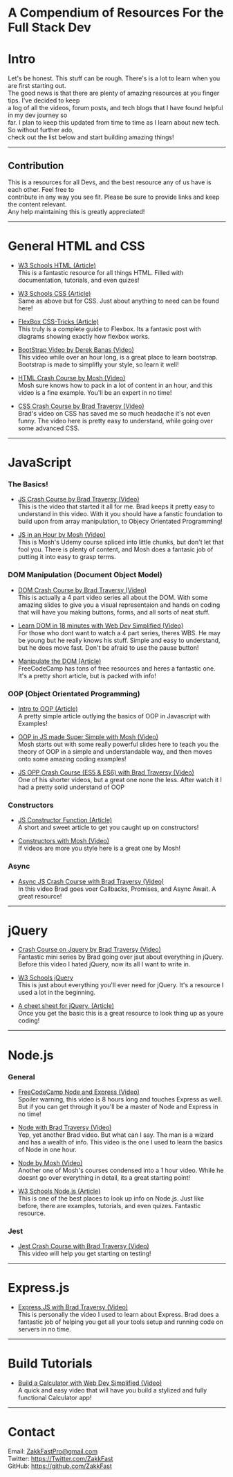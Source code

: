 # A Compendium of Resources For the Full Stack Dev

# Intro

Let's be honest. This stuff can be rough. There's is a lot to learn when you are first starting out.<br>
The good news is that there are plenty of amazing resources at you finger tips. I've decided to keep <br>
a log of all the videos, forum posts, and tech blogs that I have found helpful in my dev journey so <br>
far. I plan to keep this updated from time to time as I learn about new tech. So without further ado,<br>
check out the list below and start building amazing things!

<hr>

## Contribution

This is a resources for all Devs, and the best resource any of us have is each other. Feel free to<br> contribute in any way you see fit. Please be sure to provide links and keep the content relevant.<br> 
Any help maintaining this is greatly appreciated!<br>

<hr>

# General HTML and CSS

- <a href='https://www.w3schools.com/html/'>W3 Schools HTML (Article)</a><br>
This is a fantastic resource for all things HTML. Filled with documentation, tutorials, and even quizes!

- <a href='https://www.w3schools.com/css/'>W3 Schools CSS (Article)</a><br>
Same as above but for CSS. Just about anything to need can be found here!

- <a href='https://css-tricks.com/snippets/css/a-guide-to-flexbox/'>FlexBox CSS-Tricks (Article)</a><br>
This truly is a complete guide to Flexbox. Its a fantasic post with diagrams showing exactly how flexbox works.

- <a href='https://www.youtube.com/watch?v=gqOEoUR5RHg'>BootStrap Video by Derek Banas (Video)</a><br>
This video while over an hour long, is a great place to learn bootstrap. Bootstrap is made to simplifly your style, so learn it well!

- <a href='https://www.youtube.com/watch?v=qz0aGYrrlhU'>HTML Crash Course by Mosh (Video)</a><br>
Mosh sure knows how to pack in a lot of content in an hour, and this video is a fine example. You'll be an expert in no time!

- <a href='https://www.youtube.com/watch?v=yfoY53QXEnI'>CSS Crash Course by Brad Traversy (Video)</a><br>
Brad's video on CSS has saved me so much headache it's not even funny. The video here is pretty easy to understand, while going over some advanced CSS.

<a name='#JS'></a>

<hr>

# JavaScript

### The Basics!
- <a href='https://www.youtube.com/watch?v=hdI2bqOjy3c&t=1533s'>JS Crash Course by Brad Traversy (Video)</a><br>
This is the video that started it all for me. Brad keeps it pretty easy to understand in this video. With it you should have a fanstic foundation to build upon from array manipulation, to Objecy Orientated Programming!

- <a href='https://www.youtube.com/watch?v=hdI2bqOjy3c&t=1533s'>JS in an Hour by Mosh (Video)</a><br>
This is Mosh's Udemy course spliced into little chunks, but don't let that fool you. There is plenty of content, and Mosh does a fantasic job of putting it into easy to grasp terms.

### DOM Manipulation (Document Object Model)

- <a href='https://www.youtube.com/watch?v=0ik6X4DJKCc&t=1700s'>DOM Crash Course by Brad Traversy (Video)</a><br>
This is actually a 4 part video series all about the DOM. With some amazing slides to give you a visual representaion and hands on coding that will have you making buttons, forms, and all sorts of neat stuff.

- <a href='https://www.youtube.com/watch?v=y17RuWkWdn8'>Learn DOM in 18 minutes with Web Dev Simplified (Video)</a><br>
For those who dont want to watch a 4 part series, theres WBS. He may be young but he really knows his stuff. Simple and easy to understand, but he does move fast. Don't be afraid to use the pause button!

- <a href='https://www.freecodecamp.org/news/dom-manipulation-in-vanilla-js-2036a568dcd9/'>Manipulate the DOM (Article)</a><br>
FreeCodeCamp has tons of free resources and heres a fantastic one. It's a pretty short article, but is packed with info!

### OOP (Object Orientated Programming)

- <a href='https://www.geeksforgeeks.org/introduction-object-oriented-programming-javascript/'>Intro to OOP (Article)</a><br>
A pretty simple article outlying the basics of OOP in Javascript with Examples!

- <a href='https://www.youtube.com/watch?v=PFmuCDHHpwk'>OOP in JS made Super Simple with Mosh (Video)</a><br>
Mosh starts out with some really powerful slides here to teach you the theory of OOP in a simple and understandable way, and then moves onto some amazing coding examples!

- <a href='https://www.youtube.com/watch?v=vDJpGenyHaA'>JS OPP Crash Course (ES5 & ES6) with Brad Traversy (Video)</a><br>
One of his shorter videos, but a great one none the less. After watch it I had a pretty solid understand of OOP

### Constructors
- <a href='https://www.javascripttutorial.net/javascript-constructor-function/'>JS Constructor Function (Article)</a><br>
A short and sweet article to get you caught up on constructors!

- <a href='https://www.youtube.com/watch?v=23AOrSN-wmI'>Constructors with Mosh (Video)</a><br>
If videos are more you style here is a great one by Mosh!

### Async

- <a href='https://www.youtube.com/watch?v=PoRJizFvM7s'>Async JS Crash Course with Brad Traversy (Video)</a><br>
In this video Brad goes voer Callbacks, Promises, and Async Await. A great resource!
<hr>

# jQuery

- <a href='https://www.youtube.com/watch?v=3nrLc_JOF7k'>Crash Course on Jquery by Brad Traversy (Video)</a><br>
Fantastic mini series by Brad going over jsut about everything in jQuery. Before this video I hated jQuery, now its all I want to write in.

- <a href='https://www.w3schools.com/jquery/default.asp'>W3 Schools jQuery</a><br>
This is just about everything you'll ever need for jQuery. It's a resource I used a lot in the beginning.  

- <a href='https://websitesetup.org/jquery-cheat-sheet/'>A cheet sheet for jQuery. (Article)</a><br>
Once you get the basic this is a great resource to look thing up as youre coding!

<hr>

# Node.js

### General
- <a href='https://www.youtube.com/watch?v=Oe421EPjeBE'>FreeCodeCamp Node and Express (Video)</a><br>
Spoiler warning, this video is 8 hours long and touches Express as well. But if you can get through it you'll be a master of Node and Express in no time!

- <a href='https://www.youtube.com/watch?v=fBNz5xF-Kx4&t=1250s'>Node with Brad Traversy (Video)</a><br>
Yep, yet another Brad video. But what can I say. The man is a wizard and has a wealth of info. This video is the one I used to learn the basics of Node in one hour.

- <a href='https://www.youtube.com/watch?v=TlB_eWDSMt4'>Node by Mosh (Video)</a><br>
Another one of Mosh's courses condensed into a 1 hour video. While he doesnt go over everything in detail, its a great starting point!

- <a href='https://www.w3schools.com/nodejs/'>W3 Schools Node.js (Article)</a><br>
This is one of the best places to look up info on Node.js. Just like before, there are examples, tutorials, and even quizes. Fantastic resource.

### Jest

- <a href='https://www.youtube.com/watch?v=7r4xVDI2vho'>Jest Crash Course with Brad Traversy (Video)</a><br>
This video will help you get starting on testing!

<hr>

# Express.js

- <a href='https://www.youtube.com/watch?v=L72fhGm1tfE'>Express.JS with Brad Traversy (Video)</a><br>
This is personally the video I used to learn about Express. Brad does a fantastic job of helping you get all your tools setup and running code on servers in no time.

<hr>

# Build Tutorials
- <a href='https://www.youtube.com/watch?v=j59qQ7YWLxw'>Build a Calculator with Web Dev Simplified (Video)</a><br>
A quick and easy video that will have you build a stylized and fully functional Calculator app!
<hr>

# Contact

Email: ZakkFastPro@gmail.com<br>
Twitter: https://Twitter.com/ZakkFast<br>
GitHub: https://github.com/ZakkFast<br>